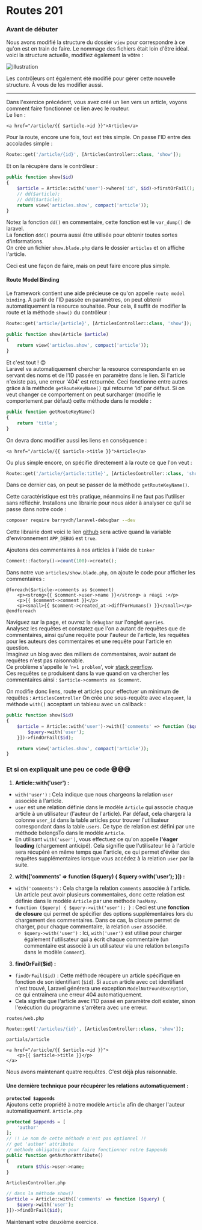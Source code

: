 # Routes 201
### Avant de débuter
Nous avons modifié la structure du dossier `view` pour correspondre à ce qu'on est en train de faire.
Le nommage des fichiers était loin d'être idéal. voici la structure actuelle, modifiez également la vôtre :

![illustration](../img/lara-structure.PNG)

Les contrôleurs ont également été modifié pour gérer cette nouvelle structure. À vous de les modifier aussi.

---
Dans l'exercice précédent, vous avez créé un lien vers un article, voyons comment faire fonctionner ce lien avec le routeur.  
Le lien :
```blade
<a href="/article/{{ $article->id }}">Article</a>   
```

Pour la route, encore une fois, tout est très simple. On passe l'ID entre des accolades simple :
```php
Route::get('/article/{id}', [ArticlesController::class, 'show']);
```
Et on la récupère dans le contrôleur : 
```php
public function show($id)
{
    $article = Article::with('user')->where('id', $id)->firstOrFail();
    // dd($article);
    // ddd($article);
    return view('articles.show', compact('article'));
}
```
Notez la fonction `dd()` en commentaire, cette fonction est le `var_dump()` de laravel.  
La fonction `ddd()` pourra aussi être utilisée pour obtenir toutes sortes d'informations.  
On crée un fichier `show.blade.php` dans le dossier `articles` et on affiche l'article.

Ceci est une façon de faire, mais on peut faire encore plus simple.

#### Route Model Binding
Le framework contient une aide précieuse ce qu'on appelle `route model binding`. A partir de l'ID passée en paramètres, on peut obtenir automatiquement la resource souhaitée. 
Pour cela, il suffit de modifier la route et la méthode `show()` du contrôleur :
```php
Route::get('article/{article}', [ArticlesController::class, 'show']);
```
```php
public function show(Article $article)
{
    return view('articles.show', compact('article'));
}
```
Et c'est tout ! 😊  
Laravel va automatiquement chercher la resource correspondante en se servant des noms et de l'ID passée en paramètre dans le lien. Si l'article n'existe pas, une erreur '404' est retournée.
Ceci fonctionne entre autres grâce à la méthode `getRouteKeyName()` qui retourne 'id' par défaut.
Si on veut changer ce comportement on peut surcharger (modifie le comportement par défaut) cette méthode dans le modèle :
```php
public function getRouteKeyName()
{
    return 'title';
}
```
On devra donc modifier aussi les liens en conséquence :
```blade
<a href="/article/{{ $article->title }}">Article</a>
```
Ou plus simple encore, on spécifie directement à la route ce que l'on veut :
```php
Route::get('/article/{article:title}', [ArticlesController::class, 'show']);
```
Dans ce dernier cas, on peut se passer de la méthode `getRouteKeyName()`.
 
Cette caractéristique est très pratique, néanmoins il ne faut pas l'utiliser sans réfléchir.
Installons une librairie pour nous aider à analyser ce qu'il se passe dans notre code :
```bash
composer require barryvdh/laravel-debugbar --dev
```
Cette librairie dont voici le lien [github](https://github.com/barryvdh/laravel-debugbar) sera active quand la variable d'environnement `APP_DEBUG` est `true`.

Ajoutons des commentaires à nos articles à l'aide de `tinker`
```php
Comment::factory()->count(100)->create();
```
Dans notre vue `articles/show.blade.php`, on ajoute le code pour afficher les commentaires :
```blade
@foreach($article->comments as $comment)
    <p><strong>{{ $comment->user->name }}</strong> a réagi :</p>
    <p>{{ $comment->comment }}</p>
    <p><small>{{ $comment->created_at->diffForHumans() }}</small></p>
@endforeach
```
Naviguez sur la page, et ouvrez la `debugbar` sur l'onglet `queries`.  
Analysez les requêtes et constatez que l'on a autant de requêtes que de commentaires, ainsi qu'une requête pour l'auteur de l'article, les requêtes pour les auteurs des commentaires et une requête pour l'article en question.  
Imaginez un blog avec des milliers de commentaires, avoir autant de requêtes n'est pas raisonnable.  
Ce problème s'appelle le '`n+1 problem`', voir [stack overflow](https://stackoverflow.com/questions/97197/what-is-the-n1-selects-problem-in-orm-object-relational-mapping).  
Ces requêtes se produisent dans la vue quand on va chercher les commentaires ainsi : `$article->comments as $comment`.

On modifie donc liens, route et articles pour effectuer un minimum de requêtes :
`ArticlesController`
On crée une sous-requête avec `eloquent`, la méthode `with()` acceptant un tableau avec un callback :
```php
public function show($id)
{
    $article = Article::with('user')->with(['comments' => function ($query) {
        $query->with('user');
    }])->findOrFail($id);

    return view('articles.show', compact('article'));
}
```

### Et si on expliquait une peu ce code 😅😅😅 

1. **Article::with('user') :**

  * `with('user')` : Cela indique que nous chargeons la relation `user` associée à l'article.
  * `user` est une relation définie dans le modèle `Article` qui associe chaque article à un utilisateur (l'auteur de l'article). Par défaut, cela chargera la colonne `user_id` dans la table articles pour trouver l'utilisateur correspondant dans la table `users`. Ce type de relation est défini par une méthode belongsTo dans le modèle `Article`.
  * En utilisant `with('user')`, vous effectuez ce qu'on appelle **l'éager loading** (chargement anticipé). Cela signifie que l'utilisateur lié à l'article sera récupéré en même temps que l'article, ce qui permet d'éviter des requêtes supplémentaires lorsque vous accédez à la relation `user` par la suite.          

2. **with(['comments' => function ($query) { $query->with('user'); }]) :**

  * `with('comments')` : Cela charge la relation `comments` associée à l'article. Un article peut avoir plusieurs commentaires, donc cette relation est définie dans le modèle `Article` par une méthode `hasMany`.
  * `function ($query) { $query->with('user'); }` : Ceci est une **fonction de closure** qui permet de spécifier des options supplémentaires lors du chargement des commentaires. Dans ce cas, la closure permet de charger, pour chaque commentaire, la relation `user` associée.
    * `$query->with('user')` : Ici, `with('user')` est utilisé pour charger également l'utilisateur qui a écrit chaque commentaire (un commentaire est associé à un utilisateur via une relation `belongsTo` dans le modèle `Comment`).

3. **findOrFail($id) :**

  * `findOrFail($id)` : Cette méthode récupère un article spécifique en fonction de son identifiant (`$id`). Si aucun article avec cet identifiant n'est trouvé, Laravel générera une exception `ModelNotFoundException`, ce qui entraînera une erreur 404 automatiquement.
  * Cela signifie que l'article avec l'ID passé en paramètre doit exister, sinon l'exécution du programme s'arrêtera avec une erreur.



`routes/web.php`
```php
Route::get('/articles/{id}', [ArticlesController::class, 'show']);
```
`partials/article` 
```blade
<a href="/article/{{ $article->id }}">
    <p>{{ $article->title }}</p>
</a>
```
Nous avons maintenant quatre requêtes. C'est déjà plus raisonnable.

#### Une dernière technique pour récupérer les relations automatiquement :
**`protected $appends`**  
Ajoutons cette propriété à notre modèle `Article` afin de charger l'auteur automatiquement.
`Article.php`
```php
protected $appends = [
    'author'
];
// !! Le nom de cette méthode n'est pas optionnel !!
// get 'author' attribute
// méthode obligatoire pour faire fonctionner notre $appends
public function getAuthorAttribute()
{
    return $this->user->name;
}
```
`ArticlesController.php`
```php
// dans la méthode show()
$article = Article::with(['comments' => function ($query) {
    $query->with('user');
}])->findOrFail($id);
```
Maintenant votre deuxième exercice.

